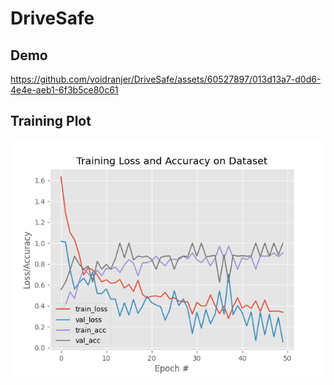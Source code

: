 # DriveSafe
 
## Demo

https://github.com/voidranjer/DriveSafe/assets/60527897/013d13a7-d0d6-4e4e-aeb1-6f3b5ce80c61

## Training Plot

![plot](./img/plot.png)
